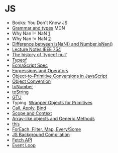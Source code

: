 # JS #

- Books: You Don't Know JS
- [Grammar and types](https://developer.mozilla.org/bm/docs/Web/JavaScript/Guide/Grammar_and_Types) MDN
- Why Nan != NaN [1](https://stackoverflow.com/questions/1565164/what-is-the-rationale-for-all-comparisons-returning-false-for-ieee754-nan-values)
- Why Nan != NaN [2](https://www.quora.com/In-JavaScript-why-does-the-expression-NaN-NaN-give-a-false-value)
- [Difference between isNaN() and Number.isNan()](https://developer.mozilla.org/en-US/docs/Web/JavaScript/Reference/Global_Objects/NaN)
- [Lecture Notes IEEE 754](http://www.cs.berkeley.edu/~wkahan/ieee754status/IEEE754.PDF)
- [The history of ’typeof null’](http://2ality.com/2013/10/typeof-null.html)
- [Typeof](https://developer.mozilla.org/en-US/docs/Web/JavaScript/Reference/Operators/typeof)
- [EcmaScript Spec](http://www.ecma-international.org/ecma-262/5.1/#sec-8)
- [Expressions and Operators](https://developer.mozilla.org/en-US/docs/Web/JavaScript/Guide/Expressions_and_Operators)
- [Object-to-Primitive Conversions in JavaScript](http://www.adequatelygood.com/Object-to-Primitive-Conversions-in-JavaScript.html)
- [Object Conversion](https://learn.javascript.ru/object-conversion)
- [toNumber](https://developer.mozilla.org/en-US/docs/Web/JavaScript/Reference/Global_Objects/Number/prototype)
- [toString](https://developer.mozilla.org/en-US/docs/Web/JavaScript/Reference/Global_Objects/String/prototype)
- [GTU](https://github.com/aca-betconstruct/test-force)
- Typing. [Wrapper Objects for Primitives](http://speakingjs.com/es5/ch08.html)
- [Call, Apply, Bind](https://www.codementor.io/niladrisekhardutta/how-to-call-apply-and-bind-in-javascript-8i1jca6jp)
- [Scope and Context](http://ryanmorr.com/understanding-scope-and-context-in-javascript/)
- [Array-like objects and Generic Methods](http://2ality.com/2013/05/quirk-array-like-objects.html)
- [this](https://habrahabr.ru/post/149516/)
- [ForEach, Filter, Map, Every/Some](https://learn.javascript.ru/array-iteration)
- [JS Background Compilation](https://v8project.blogspot.am/2018/03/background-compilation.html)
- [Fetch API](https://developers.google.com/web/ilt/pwa/working-with-the-fetch-api)
- [Event Loop](https://hackernoon.com/understanding-js-the-event-loop-959beae3ac40)